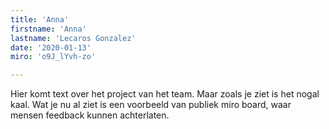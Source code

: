 ```yaml
---
title: 'Anna'
firstname: 'Anna'
lastname: 'Lecaros Gonzalez'
date: '2020-01-13'
miro: 'o9J_lYvh-zo'

---
```


Hier komt text over het project van het team. Maar zoals je ziet is het nogal kaal. Wat je nu al ziet is een voorbeeld van publiek miro board, waar mensen feedback kunnen achterlaten.


